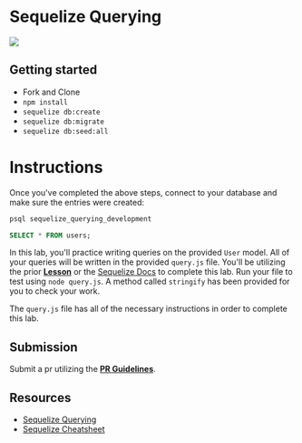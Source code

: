 # Sequelize Querying

![](https://hackernoon.com/hn-images/0*ShbzlvZjT-VI72oW.png)

## Getting started

- Fork and Clone
- `npm install`
- `sequelize db:create`
- `sequelize db:migrate`
- `sequelize db:seed:all`

# Instructions

Once you've completed the above steps, connect to your database and make sure the entries were created:

```sh
psql sequelize_querying_development
```

```SQL
SELECT * FROM users;
```

In this lab, you'll practice writing queries on the provided `User` model. All of your queries will be written in the provided `query.js` file.
You'll be utilizing the prior **[Lesson](https://github.com/SEI-R-1-25/u3_lesson_sequelize_queries)** or the [Sequelize Docs](https://sequelize.org/master/manual/querying.html) to complete this lab. Run your file to test using `node query.js`. A method called `stringify` has been provided for you to check your work.

The `query.js` file has all of the necessary instructions in order to complete this lab.

## Submission

Submit a pr utilizing the **[PR Guidelines](https://github.com/SEI-R-4-26/template_pull_request)**.

## Resources

- [Sequelize Querying](https://sequelize.org/master/manual/querying.html)
- [Sequelize Cheatsheet](https://github.com/SEI-R-4-26/u3_cheatsheet_sequelize)
